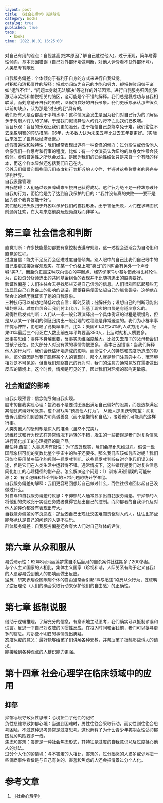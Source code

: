 ```yaml
---
layout: post
title: 《社会心理学》阅读随笔
category: books
catalog: true
published: true
tags:
  - books
time: '2022.10.01 16:25:00'
---
```

对自己有用的观点：自视甚高(根本原因了解自己胜过他人)，过于乐观，简单易得性倾向，基本归因错误（自己对外部环境做判断，对他人评价看不见外部环境），人类思考有限性

自我服务偏差：个体倾向于有利于自身的方式来进行自我知觉。  
对积极和消极事件的解释：把成功归结为自己的才能和努力，却把失败归咎于诸如“运气不佳”，“问题本身就无法解决”等这样的外部因素。进行自我服务归因能够激活与奖赏和愉悦相关的脑区，这可能是个不错的解释。我们总是将成功与自我相联系，而刻意避开自我的影响，以保持良好的自我形象。我们更乐意承认那些很久以前的缺点，认为那是“过去的我”具有的。  
我们所有人是否都高于平均水平：这种情况会发生是因为我们对自己行为的了解远多于对别人行为的了解，于是我们假设其他人的行为将不会比我们更极端。  
盲目乐观：盲目的乐观让我们更加脆弱。由于相信自己总能幸免于难，我们往往不去采取明智的预防措施。06年，大多数人认为未来五年比过去五年要更好。（实际后来发生了世界级经济衰退。）  
虚假普遍性和独特性：我们经常表现出这样一种奇怪的倾向：过分高估或低估他人会像我们一样思考和行事的程度。比如：有一个女演员认为纽约的单身女性都会装假体。虚假普遍性之所以会发生，是因为我们的归纳性结论只是来自一个有限的样本，而这个样本显然还包括我们自己在内。  
另外我们偏爱和那些同我们态度和行为相近的人交往，并通过这些熟悉者的眼光来评判世界。  
自我表露管理  
自我妨碍：人们通过设置障碍来阻挠自己获得成功。这种行为绝不是一种故意破坏自我的行为，而恰恰是为了达到自我保护的目的：“我并没有真的失败——要不是因为这个我肯定能干好”。  
我们通过把失败归于外因以保护我们的自我形象。由于害怕失败，人们在求职面试前通宵狂欢，在大考来临前疯玩视频游戏而非学习。

# 第三章 社会信念和判断
直觉判断：许多技能最初都要有意控制去遵守规则，这一过程会逐渐变为自动化和直觉的过程。  
过度自信：能力不足反而会促进过度自信倾向。别人眼中的自己比我们自己眼中的自己要更加接近客观现实。在某一个价格上喊“卖出”的同时会有另外一个声音喊“买入”。而股价正是这种双向信心的平衡点。经济学家马尔基尔因此得出结论认为，由投资分析师选出的共同基金组合的表现并不比随机选出的股票要好。  
验证性偏差：人们往往会去寻找那些支持自己信念的信息。人们很难回忆起那些无法显现自己在聚会上的影响的谈话，而很容易便回忆起自己的能言善辩。这样她在聚会上的经历就证实了她的自我意象。  
三种技巧可以成功地降低过度自信：即时反馈；分解任务；设想自己的判断可能出错的原因。过度自信会让我们付出代价，但基于现实的自信是有适应意义的。  
易得性启发式判断：人们从一条一般公理演绎出一个具体例证的过程是缓慢的，但是从从某一个鲜明的例证归纳出一般公理的过程则是非常迅速的。我们为小概率事件忧心忡忡，而忽略了高概率事件。比如：美国911以后20%的人改为用汽车，结果01年最后三个月死亡人数比前五年平均要高350人，比当时劫机人质要多。  
反事实思维：事件本身越重要，反事实思维强度越大，比如失去孩子的父母都会幻觉孩子还在。绝大部分人对没有做的事情悔恨更多。  基本归因错误：当我们解释他人的行为时，我们会低估环境造成的影响，而高估个人的特质和态度所造成的影响。部分原因是当我们观察某个人的表现时，那个人就是我们注意的中心，而环境相对是不可见的。但当我们观察自己的行为时，我们的注意力通常是放在需要做出反应的情境上，这个时候，情境是可见的了，因此我们对环境的影响更敏感。  
## 社会期望的影响  
自我实现预言：信念能导向自我实现。  
股市的自我实现心理：投资者不是要试图选出满足自己偏好的股票，而是选择满足其他投资偏好的股票。这个游戏叫“预测他人行为”。  从他人那里获得期望：反复告诉儿童他们刻苦努力和真诚善良（而不是懒惰和自私），接着他们可能真的这样行事。  
人类对他人的感知却是惊人的准确（虽然不完美）。  
思维模式和行为模式在通常情况下运转的不错，发生的一些错误是我们对复杂信息进行简化加工的心理捷径的副产品。  
赫伯特.西蒙：人类思考有限性：为了应对现实，我们会简化思维过程。假设一盘国际象棋可能的变数比整个宇宙中的粒子还要多。那么我们应该如何应对呢？我们可能会采用某些简化的规则—启发式判断。这些启发式判断有时会使我们误入歧途，但是它们在人类生活中运转得不错。通常情况下，这些错误是我们对复杂信息简化加工的心理捷径的副产品。怎么解决这个问题：1）训练识别错误的可能来源；2）有关逻辑和社会判断的日常问题的统计学课程。  
自我服务偏差的解释：我们更容易回想起自己做过什么，而往往很难回忆起自己没做过什么。  
对自尊和自我服务偏差的反思：不抑郁的人通常显示出自我服务偏差。不抑郁的人将他们的失败归于实验任务或者觉得它超出自己的控制。而抑郁者的自我评价及对他人的评价都没有表现出夸大。  
自我服务偏差的不良适应：那些因自己出现社交困难而责备别人的人，往往比那些能够承认是自己的问题的人更不快乐。  
群体服务偏差：自我服务偏差还会夸大人们对自己群体的评价。

# 第六章 从众和服从
易受暗示性：62年8月玛丽莲梦露自杀后当月的自杀案件比往期多了200多起。  
与个人主义国家的人相比，集体主义国家（珍视和谐，人际关系有助于定义自我）的人更容易受到他人的影响而做出反应。  
逆反：研究表明企图限制个体的自由通常会引起“事与愿违”的反从众行为，这证明了逆反理论（人们的确会采取行动来保护他们的自由感）的正确性。

# 第七章 抵制说服
借助于逻辑推理，了解充分的信息，有意识地主动思考，我们确实可以抵制谬误和谎言。反思一下自己对权威的习惯性反应。在投入时间和金钱前，我们可以搜寻更多的信息。对那些不明白的事情提出质疑。  
态度免疫的意义：最好能够给孩子们讲解各种邪教，并帮助孩子抵制那些诱人的请求。  
能接触到各种观点的人辩识能力更强。

# 第十四章 社会心理学在临床领域中的应用
## 抑郁  
抑郁心境导致负性思维：心境扭曲了他们的记忆  
负性思维导致抑郁心境：当遇到困难时，男性往往会采取行动，而女性则往往会思考困境，不过这种思考通常是过度思考。这也解释了为什么青少年初期女性受抑郁困扰的风险要多一倍。  
焦虑和害羞：害羞是一种社会焦虑形式，其特征是过度的自我意识以及过度担心他人的想法。  
过分个人化的的情境：与不害羞的人相比，害羞的，过分敏感的人或多或少地把一些偶然事件看做是与自己有关的。害羞和焦虑的人还会把情景过分个人化。

# 参考文章
1. [《社会心理学》](https://book.douban.com/subject/25982198/)

